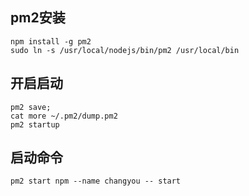 ## pm2安装
```
npm install -g pm2
sudo ln -s /usr/local/nodejs/bin/pm2 /usr/local/bin
```

## 开启启动
```
pm2 save;
cat more ~/.pm2/dump.pm2
pm2 startup
```

## 启动命令
```
pm2 start npm --name changyou -- start
```